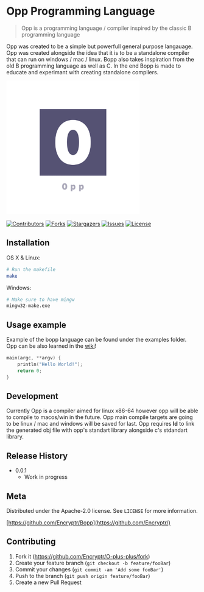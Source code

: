 # Opp Programming Language
> Opp is a programming language / compiler inspired by the classic B programming language

Opp was created to be a simple but powerfull general purpose langauage. Opp was created alongside the idea that it is to be a standalone compiler that can run on windows / mac / linux. Bopp also takes inspiration from the old B programming language as well as C. In the end Bopp is made to educate and experimant with creating standalone compilers.

<img src="logo.png" width="350" height="350"/>

[![Contributors][contributors-shield]][contributors-url]
[![Forks][forks-shield]][forks-url]
[![Stargazers][stars-shield]][stars-url]
[![Issues][issues-shield]][issues-url]
[![License][license-shield]][license-url]

## Installation

OS X & Linux:

```sh
# Run the makefile
make
```

Windows:

```sh
# Make sure to have mingw
mingw32-make.exe 
```

## Usage example

Example of the bopp language can be found under the examples folder. Opp can be also learned in the [wiki][wiki]!

```c
main(argc, **argv) {
	println("Hello World!");
	return 0;
}
```

## Development

Currently Opp is a compiler aimed for linux x86-64 however opp will be able to compile to macos/win in the future. Opp main compile targets are going to be linux / mac and windows will be saved for last. Opp requires **ld** to link the generated obj file with opp's standart library alongside c's stdandart library. 

## Release History
* 0.0.1
    * Work in progress

## Meta

Distributed under the Apache-2.0 license. See ``LICENSE`` for more information.

[https://github.com/Encryptr/Bopp](https://github.com/Encryptr/)

## Contributing

1. Fork it (<https://github.com/Encryptr/O-plus-plus/fork>)
2. Create your feature branch (`git checkout -b feature/fooBar`)
3. Commit your changes (`git commit -am 'Add some fooBar'`)
4. Push to the branch (`git push origin feature/fooBar`)
5. Create a new Pull Request

<!-- Markdown link & img dfn's -->
[wiki]: https://github.com/Encryptr/O-plus-plus/wiki
[contributors-shield]: https://img.shields.io/github/contributors/Encryptr/O-plus-plus.svg?style=flat-square
[contributors-url]: https://github.com/Encryptr/O-plus-plus/graphs/contributors

[forks-shield]: https://img.shields.io/github/forks/Encryptr/O-plus-plus.svg?style=flat-square
[forks-url]: https://github.com/Encryptr/O-plus-plus/network/members

[stars-shield]: https://img.shields.io/github/stars/Encryptr/O-plus-plus.svg?style=flat-square
[stars-url]: https://github.com/Encryptr/O-plus-plus/stargazers

[issues-shield]: https://img.shields.io/github/issues/Encryptr/O-plus-plus.svg?style=flat-square
[issues-url]: https://github.com/Encryptr/O-plus-plus/issues

[license-shield]: https://img.shields.io/github/license/Encryptr/O-plus-plus.svg?style=flat-square
[license-url]: https://github.com/Encryptr/O-plus-plus/blob/master/LICENSE.txt


